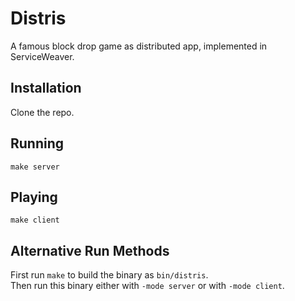 Distris
=======

A famous block drop game as distributed app, implemented in ServiceWeaver.

Installation
------------

Clone the repo.

Running
-------

    make server

Playing
-------

    make client

Alternative Run Methods
-----------------------

First run `make` to build the binary as `bin/distris`. \
Then run this binary either with `-mode server` or with `-mode client`.
